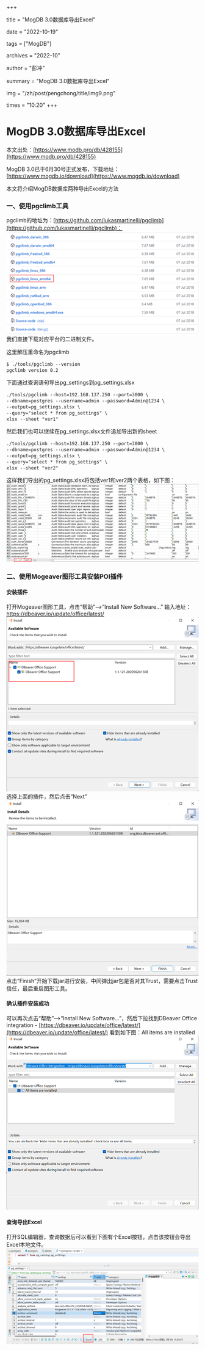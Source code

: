 +++

title = "MogDB 3.0数据库导出Excel" 

date = "2022-10-19" 

tags = ["MogDB"] 

archives = "2022-10" 

author = "彭冲" 

summary = "MogDB 3.0数据库导出Excel"

img = "/zh/post/pengchong/title/img9.png" 

times = "10:20"
+++

# MogDB 3.0数据库导出Excel

本文出处：[https://www.modb.pro/db/428155](https://www.modb.pro/db/428155)

MogDB 3.0已于6月30号正式发布，下载地址：[https://www.mogdb.io/download](https://www.mogdb.io/download)

本文将介绍MogDB数据库两种导出Excel的方法

### 一、使用pgclimb工具

pgclimb的地址为：[https://github.com/lukasmartinelli/pgclimb](https://github.com/lukasmartinelli/pgclimb)：
![image.png](./images/20220704-d117a8d5-51fc-4855-9dff-81309e6c5c18.png)
我们直接下载对应平台的二进制文件。

这里解压重命名为pgclimb

```
$ ./tools/pgclimb --version
pgclimb version 0.2
```

下面通过查询语句导出pg_settings到pg_settings.xlsx

```
./tools/pgclimb --host=192.168.137.250 --port=3000 \
--dbname=postgres --username=admin --password=Admin@1234 \
--output=pg_settings.xlsx \
--query="select * from pg_settings" \
xlsx --sheet "ver1"
```

然后我们也可以继续在pg_settings.xlsx文件追加导出新的sheet

```
./tools/pgclimb --host=192.168.137.250 --port=3000 \
--dbname=postgres --username=admin --password=Admin@1234 \
--output=pg_settings.xlsx \
--query="select * from pg_settings" \
xlsx --sheet "ver2"
```

这样我们导出的pg_settings.xlsx将包括ver1和ver2两个表格，如下图：
![image.png](./images/20220704-5fb18fea-10c0-4f22-8593-9186c8d24188.png)

### 二、使用Mogeaver图形工具安装POI插件

#### 安装插件

打开Mogeaver图形工具，点击“帮助”–>“Install New Software…”
输入地址：https://dbeaver.io/update/office/latest/
![image.png](./images/20220704-4ebf7e4d-ec1e-41ef-8f5f-f993cc997ec7.png)
选择上面的插件，然后点击“Next”
![image.png](./images/20220704-99c6c0d5-97b5-41f7-997d-be1ff279166f.png)
点击“Finish”开始下载jar进行安装，中间弹出jar包是否对其Trust，需要点击Trust信任，最后重启图形工具。

#### 确认插件安装成功

可以再次点击“帮助”–>“Install New Software…”，然后下拉找到DBeaver Office integration - [https://dbeaver.io/update/office/latest/](https://dbeaver.io/update/office/latest/)
看到如下图：All items are installed
![image.png](./images/20220704-178a651e-e9ed-4807-a8d2-51e260920bd2.png)

#### 查询导出Excel

打开SQL编辑器，查询数据后可以看到下图有个Excel按钮，点击该按钮会导出Excel本地文件。
![image.png](./images/20220704-cee5ec42-e609-4dab-b555-eaeee63da5b6.png)
